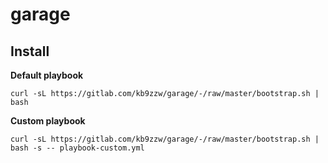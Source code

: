 # garage

## Install


**Default playbook**
```
curl -sL https://gitlab.com/kb9zzw/garage/-/raw/master/bootstrap.sh | bash
```

**Custom playbook**

```
curl -sL https://gitlab.com/kb9zzw/garage/-/raw/master/bootstrap.sh | bash -s -- playbook-custom.yml
```

